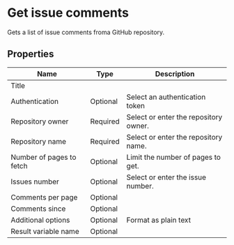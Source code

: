 # Get issue comments

Gets a list of issue comments froma GitHub repository.

<!--
<br/>

![img](https://profitbasedocs.blob.core.windows.net/flowimages/.png)

<br/>

-->

## Properties

| Name             | Type      |Description                                             |
|------------------|-----------|--------------------------------------------------------|
| Title  |   |        |
| Authentication |  Optional | Select an authentication token |
| Repository owner | Required | Select or enter the repository owner. |
| Repository name | Required | Select or enter the repository name. |
| Number of pages to fetch | Optional | Limit the number of pages to get. |
| Issues number | Optional | Select or enter the issue number. |
| Comments per page | Optional |  |
| Comments since | Optional |  |
| Additional options | Optional | Format as plain text |
| Result variable name | Optional |  |